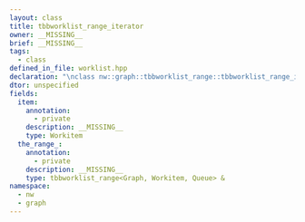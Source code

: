 ```yaml
---
layout: class
title: tbbworklist_range_iterator
owner: __MISSING__
brief: __MISSING__
tags:
  - class
defined_in_file: worklist.hpp
declaration: "\nclass nw::graph::tbbworklist_range::tbbworklist_range_iterator;"
dtor: unspecified
fields:
  item:
    annotation:
      - private
    description: __MISSING__
    type: Workitem
  the_range_:
    annotation:
      - private
    description: __MISSING__
    type: tbbworklist_range<Graph, Workitem, Queue> &
namespace:
  - nw
  - graph
---
```


```{index}  tbbworklist_range_iterator
```

